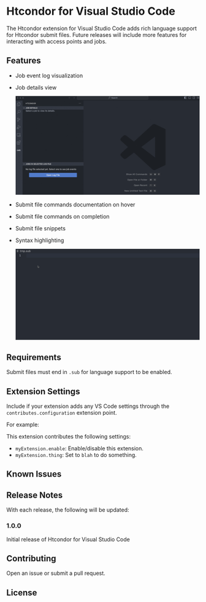 # Htcondor for Visual Studio Code

The Htcondor extension for Visual Studio Code adds rich language support for Htcondor submit files. Future releases will include more features for interacting with access points and jobs.

## Features

- Job event log visualization
- Job details view

  ![htcondor](images/htcondor.gif)
  
- Submit file commands documentation on hover
- Submit file commands on completion
- Submit file snippets
- Syntax highlighting


  ![Demo](images/demo.gif)

## Requirements

Submit files must end in `.sub` for language support to be enabled.

## Extension Settings

Include if your extension adds any VS Code settings through the `contributes.configuration` extension point.

For example:

This extension contributes the following settings:

* `myExtension.enable`: Enable/disable this extension.
* `myExtension.thing`: Set to `blah` to do something.

## Known Issues

## Release Notes

With each release, the following will be updated:

### 1.0.0

Initial release of Htcondor for Visual Studio Code


## Contributing

Open an issue or submit a pull request.

## License
